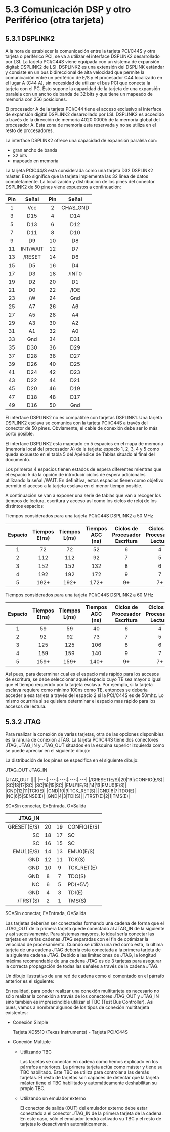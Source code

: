 # 5.3 Comunicación DSP y otro Periférico (otra tarjeta)

## 5.3.1 DSPLINK2

A la hora de establecer la comunicación entre la tarjeta PCI/C44S y otra tarjeta o periférico PCI, se va a utilizar el interface DSPLINK2 desarrollado por LSI. La tarjeta PCI/C44S viene equipada con un sistema de expansión digital: DSPLINK2 de LSI. DSPLINK2 es una extensión del DSPLINK estándar y consiste en un bus bidireccional de alta velocidad que permite la comunicación entre un periférico de E/S y el procesador C44 localizado en el lugar A (C44 A), sin necesidad de utilizar el bus PCI que conecta la tarjeta con el PC. Esto supone la capacidad de la tarjeta de una expansión paralela con un ancho de banda de 32 bits y que tiene un mapeado de memoria con 256 posiciones.

El procesador A de la tarjeta PCI/C44 tiene el acceso exclusivo al interface de expansión digital DSPLINK2 desarrollado por LSI. DSPLINK2 es accedido a través de la dirección de memoria 4020 0000h de la memoria global del procesador A. Esta zona de memoria esta reservada y no se utiliza en el resto de procesadores.

La interface DSPLINK2 ofrece una capacidad de expansión paralela con:

* gran ancho de banda
* 32 bits
* mapeado en memoria

La tarjeta PCIC44/S esta considerada como una tarjeta D32 DSPLINK2 máster. Esto significa que la tarjeta implementa las 32 línea de datos completamente. La localización y distribución de los pines del conector DSPLINK2 de 50 pines viene expuestos a continuación:

|Pin|Señal|Pin|Señal|
|:---:|:---:|:---:|:---:|
|1|Vcc|2|CHAS_GND|
|3|D15|4|D14
|5|D13|6|D12
|7|D11|8|D10
|9|D9|10|D8
|11|INT/WAIT|12|D7
|13|/RESET|14|D6
|15|D5|16|D4
|17|D3|18|/INT0
|19|D2|20|D1
|21|D0|22|/IOE
|23|/W|24|Gnd
|25|A7|26|A6
|27|A5|28|A4
|29|A3|30|A2
|31|A1|32|A0
|33|Gnd|34|D31
|35|D30|36|D29
|37|D28|38|D27
|39|D26|40|D25
|41|D24|42|D23
|43|D22|44|D21
|45|D20|46|D19
|47|D18|48|D17
|49|D16|50|Gnd

El  interface DSPLINK2 no es compatible con tarjetas DSPLINK1. Una tarjeta DSPLINK2 esclava se comunica con la tarjeta PCI/C44S a través del conector de 50 pines. Obviamente, el cable de conexión debe ser lo más corto posible.

El interface DSPLINK2 esta mapeado en 5 espacios en el mapa de memoria (memoria local del procesador A) de la tarjeta: espacio 1, 2, 3, 4 y 5 como queda expuesto en el tabla 5 del Apéndice de Tablas situado al final del documento.

Los primeros 4 espacios tienen estados de espera diferentes mientras que el espacio 5 da la opción de introducir ciclos de espera adicionales utilizando la señal /WAIT. En definitiva, estos espacios tienen como objetivo permitir el acceso a la tarjeta esclava en el menor tiempo posible.

A continuación se van a exponer una serie de tablas que van a recoger los tiempos de lectura, escritura y acceso así como los ciclos de reloj de los distintos espacios:

Tiempos considerados para una tarjeta PCI/C44S DSPLINK2 a 50 MHz

|Espacio|Tiempos E(ns) |Tiempos L(ns)|Tiempos ACC (ns)| Ciclos de Procesador Escritura|Ciclos de Procesador Lectura|
|:---:|:---:|:---:|:---:|:---:|:---:
|1|72|72|52|6|4
|2|112|112|92|7|5
|3|152|152|132|8|6
|4|192|192|172|9|7
|5|192+|192+|172+|9+|7+

Tiempos considerados para una tarjeta PCI/C44S DSPLINK2 a 60 MHz

|Espacio|Tiempos E(ns) |Tiempos L(ns)|Tiempos ACC (ns)| Ciclos de Procesador Escritura|Ciclos de Procesador Lectura|
|:---:|:---:|:---:|:---:|:---:|:---:
|1|59|59|40|6|4
|2|92|92|73|7|5
|3|125|125|106|8|6
|4|159|159|140|9|7
|5|159+|159+|140+|9+|7+

Así pues, para determinar cual es el espacio más rápido para los accesos de escritura, se debe seleccionar aquel espacio cuyo TE sea mayor o igual que el tiempo requerido por la tarjeta esclava. Por ejemplo, si la tarjeta esclava requiere como mínimo 100ns como TE, entonces se debería acceder a esa tarjeta a través del espacio 2 si la PCI/C44S es de 50mhz. Lo mismo ocurriría si se quisiera determinar el espacio mas rápido para los accesos de lectura.

## 5.3.2 JTAG

Para realizar la conexión de varias tarjetas, otra de las opciones disponibles es la ranura de conexión JTAG. La tarjeta PCI/C44S tiene dos conectores JTAG, JTAG_IN y JTAG_OUT situados en la esquina superior izquierda como se puede apreciar en el siguiente dibujo:

La distribución de los pines se especifica en el siguiente dibujo:

JTAG_OUT						     JTAG_IN

|JTAG_OUT ||||
|---:|:---:|:---:|:---:|:---|
|/GRESET(E/S)|20|19|/CONFIG(E/S)|
|SC|18|17|SC|
|SC|16|15|SC|
|EMU1(E/S)|14|13|EMU0(E/S)|
|GND|12|11|TCK(E)|
|GND|10|9|TCK_RET(S)|
|GND|8|7|TDO(E)|
|NC|6|5|SENSE(E)|
|GND|4|3|TDI(S)|
|/TRST(E)|2|1|TMS(E)|

SC=Sin conectar, E=Entrada, O=Salida

|JTAG_IN||||
|---:|:---:|:---:|:---|
|GRESET(E/S)|20|19|CONFIG(E/S)|
|SC|18|17|SC|
|SC|16|15|SC|
|EMU1(E/S)|14|13|EMU0(E/S)|
|GND|12|11|TCK(S)|
|GND|10|9|TCK_RET(E)|
|GND|8|7|TDO(S)|
|NC|6|5|PD(+5V)|
|GND|4|3|TDI(E)|
|/TRST(S)|2|1|TMS(S)|

SC=Sin conectar, E=Entrada, O=Salida

Las tarjetas deberían ser conectadas formando una cadena de forma que el JTAG_OUT de la primera tarjeta quede conectado al JTAG_IN de la siguiente y así sucesivamente. Para sistemas mayores, lo ideal sería conectar las tarjetas en varias cadenas JTAG separadas con el fin de optimizar la velocidad de procesamiento. 
Cuando se utiliza una red como esta, la última tarjeta de una cadena JTAG debería esta conectada a la primera tarjeta de la siguiente cadena JTAG. Debido a las limitaciones de JTAG, la longitud máxima recomendable de una cadena JTAG es de 3 tarjetas para asegurar la correcta propagación de todas las señales a través de la cadena JTAG.

Un dibujo ilustrativo de una red de cadena como el comentado en el párrafo anterior es el siguiente:

En realidad, para poder realizar una conexión multitarjeta es necesario no sólo realizar la conexión a través de los conectores JTAG_OUT y JTAG_IN sino también es imprescindible utilizar el TBC (Test Bus Controller). Así pues, vamos a nombrar algunos de los tipos de conexión multitarjeta existentes:

* Conexión Simple

    Tarjeta XD5510 (Texas Instruments) - Tarjeta PCI/C44S

* Conexión Múltiple
	
    * Utilizando TBC

        Las tarjetas se conectan en cadena como hemos explicado en los párrafos anteriores. La primera tarjeta actúa como máster y tiene su TBC habilitado. Este TBC se utiliza para controlar a las demás tarjetas. El resto de tarjetas son capaces de detectar que la tarjeta máster tiene el TBC habilitado y automáticamente deshabilitan su propio TBC.

    * Utilizando un emulador externo

        El conector de salida (OUT) del emulador externo debe estar conectado a el conector JTAG_IN de la primera tarjeta de la cadena. En este caso, sólo el emulador tendrá activado su TBC y el resto de tarjetas lo desactivarán automáticamente.